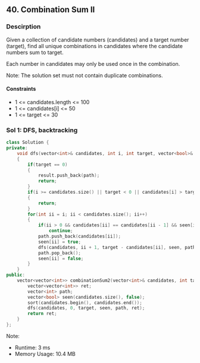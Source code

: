 ## 40. Combination Sum II

### Descirption 
Given a collection of candidate numbers (candidates) and a target number (target), find all unique combinations in candidates where the candidate numbers sum to target.

Each number in candidates may only be used once in the combination.

Note: The solution set must not contain duplicate combinations.

#### Constraints
- 1 <= candidates.length <= 100
- 1 <= candidates[i] <= 50
- 1 <= target <= 30


### Sol 1: DFS, backtracking

```C++
class Solution {
private:
    void dfs(vector<int>& candidates, int i, int target, vector<bool>& seen, vector<int>& path, vector<vector<int>>& result)
    {
        if(target == 0)
        {
            result.push_back(path);
            return;
        }
        if(i >= candidates.size() || target < 0 || candidates[i] > target)
        {
            return;
        }
        for(int ii = i; ii < candidates.size(); ii++)
        {
            if(ii > 0 && candidates[ii] == candidates[ii - 1] && seen[ii-1] == false)
                continue;
            path.push_back(candidates[ii]);
            seen[ii] = true;
            dfs(candidates, ii + 1, target - candidates[ii], seen, path, result);
            path.pop_back();
            seen[ii] = false;
        }
    }
public:
    vector<vector<int>> combinationSum2(vector<int>& candidates, int target) {
        vector<vector<int>> ret;
        vector<int> path;
        vector<bool> seen(candidates.size(), false);
        sort(candidates.begin(), candidates.end());
        dfs(candidates, 0, target, seen, path, ret);
        return ret;
    }
};
```
Note:
- Runtime: 3 ms
- Memory Usage: 10.4 MB
